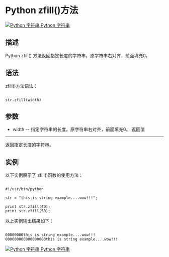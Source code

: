 Python zfill()方法
================

 [![Python 字符串](../images/up.gif)
 Python 字符串](python-strings.html)


  描述
--

 Python zfill() 方法返回指定长度的字符串，原字符串右对齐，前面填充0。

 语法
--

 zfill()方法语法：

 
```

str.zfill(width)

```

 参数
--

  * width -- 指定字符串的长度。原字符串右对齐，前面填充0。
  返回值
---

 返回指定长度的字符串。

 实例
--

 以下实例展示了 zfill()函数的使用方法：

 
```

#!/usr/bin/python

str = "this is string example....wow!!!";

print str.zfill(40);
print str.zfill(50);

```

 以上实例输出结果如下：

 
```

00000000this is string example....wow!!!
000000000000000000this is string example....wow!!!

```

  [![Python 字符串](../images/up.gif)
 Python 字符串](python-strings.html)